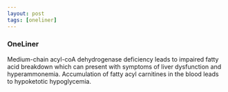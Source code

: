 ```yaml
---
layout: post
tags: [oneliner]
---
```



### OneLiner

Medium-chain acyl-coA dehydrogenase deficiency leads to impaired fatty acid breakdown which can present with symptoms of liver dysfunction and hyperammonemia. Accumulation of fatty acyl carnitines in the blood leads to hypoketotic hypoglycemia.
